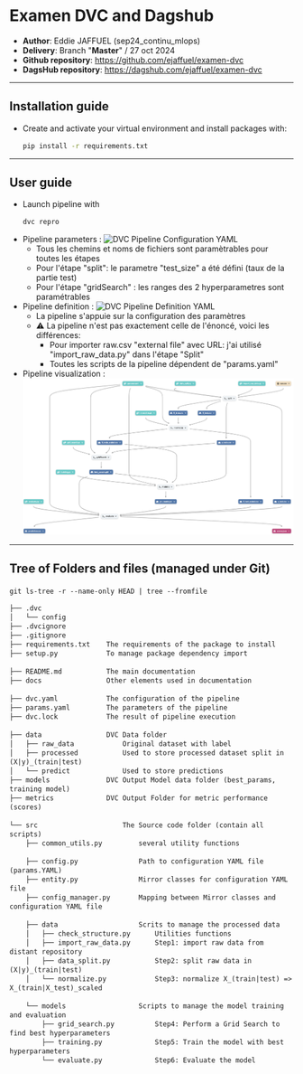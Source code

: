 # Examen DVC and Dagshub
- **Author**: Eddie JAFFUEL (sep24_continu_mlops)
- **Delivery**: Branch "**Master**" / 27 oct 2024
- **Github repository**: https://github.com/ejaffuel/examen-dvc
- **DagsHub repository**: https://dagshub.com/ejaffuel/examen-dvc
---
## Installation guide
- Create and activate your virtual environment and install packages with:
    ```sh
    pip install -r requirements.txt
    ```
---
## User guide
- Launch pipeline with 
    ```sh
    dvc repro
    ```
- Pipeline parameters : ![DVC Pipeline Configuration YAML](./params.yaml)
    - Tous les chemins et noms de fichiers sont paramètrables pour toutes les étapes
    - Pour l'étape "split": le parametre "test_size" a été défini (taux de la partie test)
    - Pour l'étape "gridSearch" : les ranges des 2 hyperparametres sont paramétrables
- Pipeline definition : ![DVC Pipeline Definition YAML](./dvc.yaml)
    - La pipeline s'appuie sur la configuration des paramètres 
    - :warning: La pipeline n'est pas exactement celle de l'énoncé, voici les différences:
        - Pour importer raw.csv "external file" avec URL: j'ai utilisé "import_raw_data.py" dans l'étape "Split"
        - Toutes les scripts de la pipeline dépendent de "params.yaml"
- Pipeline visualization : ![DVC Pipeline Graphical](docs/Examen_DVC_Pipeline.png)
---
## Tree of Folders and files (managed under **Git**)
```git ls-tree -r --name-only HEAD | tree --fromfile```
```
├── .dvc
│   └── config
├── .dvcignore
├── .gitignore
├── requirements.txt    The requirements of the package to install
├── setup.py            To manage package dependency import

├── README.md           The main documentation 
├── docs                Other elements used in documentation

├── dvc.yaml            The configuration of the pipeline
├── params.yaml         The parameters of the pipeline
├── dvc.lock            The result of pipeline execution

├── data                DVC Data folder
│   ├── raw_data            Original dataset with label
│   ├── processed           Used to store processed dataset split in (X|y)_(train|test)
│   └── predict             Used to store predictions
├── models              DVC Output Model data folder (best_params, training model)
├── metrics             DVC Output Folder for metric performance (scores)

└── src                     The Source code folder (contain all scripts)
    ├── common_utils.py         several utility functions

    ├── config.py               Path to configuration YAML file (params.YAML)
    ├── entity.py               Mirror classes for configuration YAML file
    ├── config_manager.py       Mapping between Mirror classes and configuration YAML file

    ├── data                    Scrits to manage the processed data
    │   ├── check_structure.py      Utilities functions
    │   ├── import_raw_data.py      Step1: import raw data from distant repository
    │   ├── data_split.py           Step2: split raw data in (X|y)_(train|test)
    │   └── normalize.py            Step3: normalize X_(train|test) => X_(train|X_test)_scaled

    └── models                  Scripts to manage the model training and evaluation
        ├── grid_search.py          Step4: Perform a Grid Search to find best hyperparameters
        ├── training.py             Step5: Train the model with best hyperparameters
        └── evaluate.py             Step6: Evaluate the model
```
